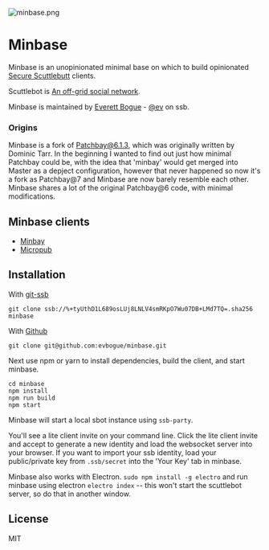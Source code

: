 ![minbase.png](minbase.png)

# Minbase

Minbase is an unopinionated minimal base on which to build opinionated [Secure Scuttlebutt](http://scuttlebot.io) clients. 

Scuttlebot is [An off-grid social network](https://staltz.com/an-off-grid-social-network.html). 

Minbase is maintained by [Everett Bogue](http://evbogue.com/) - [@ev](http://evbogue.com:8807/@8Qee0I/DwI5DHSCi3p5fsl6FyLGArrnDz3ox9qZr5Qc=.ed25519) on ssb. 

### Origins

Minbase is a fork of [Patchbay@6.1.3](https://github.com/ssbc/patchbay/commit/e3a918ef0b3864578f624ca14e12fe1cf0079b3a), which was originally written by Dominic Tarr. In the beginning I wanted to find out just how minimal Patchbay could be, with the idea that 'minbay' would get merged into Master as a depject configuration, however that never happened so now it's a fork as Patchbay@7 and Minbase are now barely resemble each other. Minbase shares a lot of the original Patchbay@6 code, with minimal modifications. 

## Minbase clients

+ [Minbay](http://gitmx.com/%25UTn%2FAoIVVF%2F4yKI7PKIWrHeWb1q7sTMCWVyYY1XTiCk%3D.sha256)
+ [Micropub](http://gitmx.com/%25LwAM2X9dd%2Fy%2FilB%2FYQ93X3zu8Ket1BDEqmZf0EaVrv0%3D.sha256)

## Installation

With [git-ssb](http://gitmx.com/%25n92DiQh7ietE%2BR%2BX%2FI403LQoyf2DtR3WQfCkDKlheQU%3D.sha256)
```
git clone ssb://%+tyUthD1L689osLUj8LNLV4smRKpO7Wu07DB+LMd7TQ=.sha256 minbase 
```

With [Github](http://github.com/evbogue/minbase)

```
git clone git@github.com:evbogue/minbase.git
```

Next use npm or yarn to install dependencies, build the client, and start minbase.

``` 
cd minbase
npm install
npm run build
npm start
```

Minbase will start a local sbot instance using `ssb-party`. 

You'll see a lite client invite on your command line. Click the lite client invite and accept to generate a new identity and load the websocket server into your browser. If you want to import your ssb identity, load your public/private key from `.ssb/secret` into the 'Your Key' tab in minbase.

Minbase also works with Electron. `sudo npm install -g electro` and run minbase using electron `electro index` -- this won't start the scuttlebot server, so do that in another window.

## License

MIT

